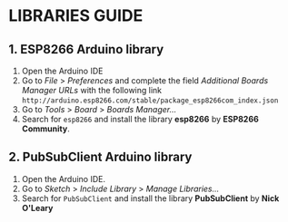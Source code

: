 # LIBRARIES GUIDE

## 1. ESP8266 Arduino library
1. Open the Arduino IDE
2. Go to _File_ > _Preferences_ and complete the field _Additional Boards Manager URLs_ with the following link ``http://arduino.esp8266.com/stable/package_esp8266com_index.json``
3. Go to _Tools_ > _Board_ > _Boards Manager..._
4. Search for ``esp8266`` and install the library **esp8266** by **ESP8266 Community**.
   
## 2. PubSubClient Arduino library
1. Open the Arduino IDE.
2. Go to _Sketch_ > _Include Library_ > _Manage Libraries..._
3. Search for ``PubSubClient`` and install the library **PubSubClient** by **Nick O'Leary**